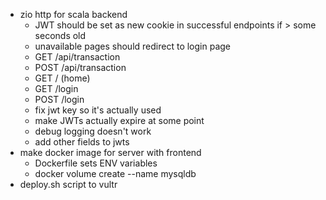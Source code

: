 - zio http for scala backend
    - JWT should be set as new cookie in successful endpoints if > some seconds old
    - unavailable pages should redirect to login page
    - GET /api/transaction
    - POST /api/transaction
    - GET / (home)
    - GET /login
    - POST /login
    - fix jwt key so it's actually used
    - make JWTs actually expire at some point
    - debug logging doesn't work
    - add other fields to jwts
- make docker image for server with frontend
    - Dockerfile sets ENV variables
    - docker volume create --name mysqldb
- deploy.sh script to vultr
